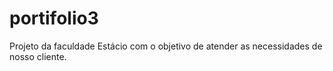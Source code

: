 # portifolio3
Projeto da faculdade Estácio com o objetivo de atender as necessidades de nosso cliente. 

